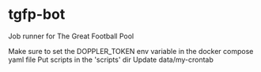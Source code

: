 # tgfp-bot
Job runner for The Great Football Pool

Make sure to set the DOPPLER_TOKEN env variable in the docker compose yaml file
Put scripts in the 'scripts' dir
Update data/my-crontab
